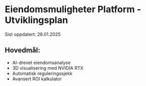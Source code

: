 # Eiendomsmuligheter Platform - Utviklingsplan 
Sist oppdatert: 26.01.2025 
 
## Hovedmål: 
- AI-drevet eiendomsanalyse 
- 3D visualisering med NVIDIA RTX 
- Automatisk reguleringssjekk 
- Avansert ROI kalkulator 
 
